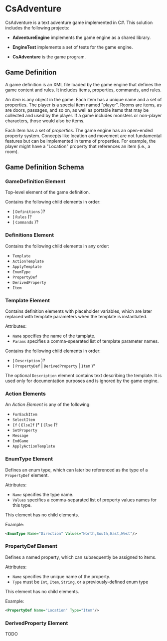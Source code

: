 # CsAdventure

CsAdventure is a text adventure game implemented in C#. This solution includes the following projects:

- **AdventureEngine** implements the game engine as a shared library.

- **EngineTest** implements a set of tests for the game engine.

- **CsAdventure** is the game program.

## Game Definition

A game definition is an XML file loaded by the game engine that defines the game content and rules. It includes items, properties, commands, and rules.

An _item_ is any object in the game. Each item has a unique name and a set of properties. The player is a special item named "player". Rooms are items, as are doors, passages, and so on, as well as portable items that may be collected and used by the player. If a game includes monsters or non-player characters, those would also be items.

Each item has a set of _properties_. The game engine has an open-ended property system. Concepts like location and movement are not fundamental features but can be implemented in terms of properties. For example, the player might have a "Location" property that references an item (i.e., a room).

## Game Definition Schema

### GameDefinition Element

Top-level element of the game definition.

Contains the following child elements in order:

- ( `Definitions` )?
- ( `Rules` )?
- ( `Commands` )?

### Definitions Element

Contains the following child elements in any order:

- `Template`
- `ActionTemplate`
- `ApplyTemplate`
- `EnumType`
- `PropertyDef`
- `DerivedProperty`
- `Item`

### Template Element

Contains definition elements with placeholder variables, which are later replaced with template parameters when the template is instantiated.

Attributes:

- `Name` specifies the name of the tamplate.
- `Params` specifies a comma-spearated list of template parameter names.

Contains the following child elements in order:

- ( `Description` )?
- ( `PropertyDef` | `DerivedProperty` | `Item` )*

The optional `Description` element contains text describing the template. It is used only for documentation purposes and is ignored by the game engine.

### Action Elements

An _Action Element_ is any of the following:

- `ForEachItem`
- `SelectItem`
- `If` ( `ElseIf` )* ( `Else` )?
- `SetProperty`
- `Message`
- `EndGame`
- `ApplyActionTemplate`

### EnumType Element

Defines an enum type, which can later be referenced as the type of a `PropertyDef` element.

Attributes:

- `Name` specifies the type name.
- `Values` specifies a comma-separated list of property values names for this type.

This element has no child elements.

Example:

```xml
<EnumType Name="Direction" Values="North,South,East,West"/>
```

### PropertyDef Element

Defines a named property, which can subsequently be assigned to items.

Attributes:

- `Name` specifies the unique name of the property.
- `Type` must be `Int`, `Item`, `String`, or a previously-defined enum type

This element has no child elements.

Example:

```xml
<PropertyDef Name="Location" Type="Item"/>
```

### DerivedProperty Element

TODO

